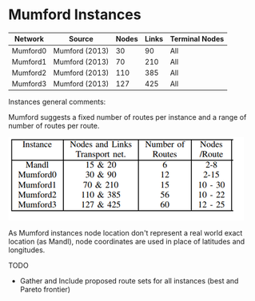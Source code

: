 # Mumford Instances

| ﻿Network  	| Source                  	| Nodes 	| Links 	| Terminal Nodes 	|
|----------	|-------------------------	|-------	|-------	|----------------	|
| Mumford0 	| Mumford (2013)          	| 30    	| 90    	| All            	|
| Mumford1 	| Mumford (2013)          	| 70    	| 210   	| All            	|
| Mumford2 	| Mumford (2013)          	| 110   	| 385   	| All            	|
| Mumford3 	| Mumford (2013)          	| 127   	| 425   	| All            	|

Instances general comments:

Mumford suggests a fixed number of routes per instance and a range of number of routes per route.

![](Suggestion.png)

As Mumford instances node location don't represent a real world exact location (as Mandl), node coordinates are used in place of latitudes and longitudes.

TODO
  - Gather and Include proposed route sets for all instances (best and Pareto frontier)
  
